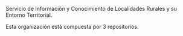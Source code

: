 Servicio de Información y Conocimiento de Localidades Rurales y su Entorno Territorial.

Esta organización está compuesta por 3 repositorios.
